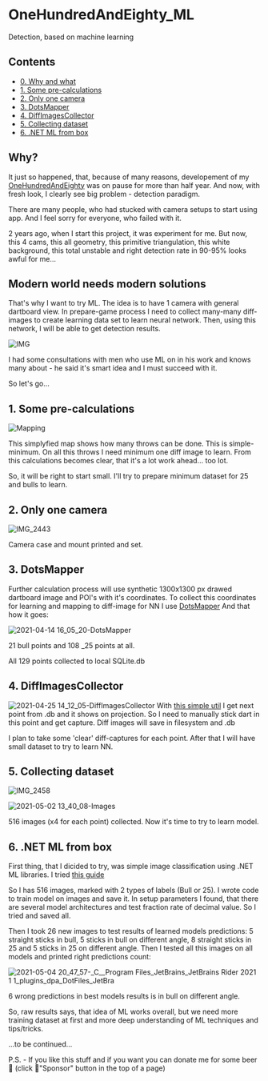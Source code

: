 # OneHundredAndEighty_ML

Detection, based on machine learning

## Contents
* [0. Why and what](https://github.com/YellowFive5/OneHundredAndEighty_ML#why)
* [1. Some pre-calculations](https://github.com/YellowFive5/OneHundredAndEighty_ML#1-some-pre-calculations)
* [2. Only one camera](https://github.com/YellowFive5/OneHundredAndEighty_ML#2-only-one-camera)
* [3. DotsMapper](https://github.com/YellowFive5/OneHundredAndEighty_ML#3-dotsmapper)
* [4. DiffImagesCollector](https://github.com/YellowFive5/OneHundredAndEighty_ML#4-diffimagescollector)
* [5. Collecting dataset](https://github.com/YellowFive5/OneHundredAndEighty_ML/blob/main/README.md#5-collecting-dataset)
* [6. .NET ML from box](https://github.com/YellowFive5/OneHundredAndEighty_ML/blob/main/README.md#6-net-ml-from-box)

## Why?

It just so happened, that, because of many reasons, developement of my [OneHundredAndEighty](https://github.com/YellowFive5/OneHundredAndEighty) was on pause for more than half year. And now, with fresh look, I clearly see big problem - detection paradigm.

There are many people, who had stucked with camera setups to start using app. And I feel sorry for everyone, who failed with it.

2 years ago, when I start this project, it was experiment for me. But now, this 4 cams, this all geometry, this primitive triangulation, this white background, this total unstable and right detection rate in 90-95% looks awful for me...

## Modern world needs modern solutions

That's why I want to try ML. The idea is to have 1 camera with general dartboard view. In prepare-game process I need to collect many-many diff-images to create learning data set to learn neural network. Then, using this network, I will be able to get detection results.

![IMG](https://user-images.githubusercontent.com/42347722/114268242-d2ae8280-9a08-11eb-93a8-f24947e13dc6.jpg)

I had some consultations with men who use ML on in his work and knows many about - he said it's smart idea and I must succeed with it.

So let's go...

## 1. Some pre-calculations
![Mapping](https://user-images.githubusercontent.com/42347722/114311826-fc46d700-9af8-11eb-926e-806838f7d4d0.jpg)

This simplyfied map shows how many throws can be done. This is simple-minimum. On all this throws I need minimum one diff image to learn. From this calculations becomes clear, that it's a lot work ahead... too lot.

So, it will be right to start small. I'll try to prepare minimum dataset for 25 and bulls to learn.

## 2. Only one camera
![IMG_2443](https://user-images.githubusercontent.com/42347722/114311813-f0f3ab80-9af8-11eb-99e9-6eacbfecab15.jpeg)

Camera case and mount printed and set.

## 3. DotsMapper
Further calculation process will use synthetic 1300x1300 px drawed dartboard image and POI's with it's coordinates. To collect this coordinates for learning and mapping to diff-image for NN I use [DotsMapper](https://github.com/YellowFive5/OneHundredAndEighty_ML/tree/main/DotsMapper) And that how it goes:

![2021-04-14 16_05_20-DotsMapper](https://user-images.githubusercontent.com/42347722/114715164-749cda80-9d3b-11eb-8573-dd5fb24479d8.png)

21 bull points and 108 _25 points at all.

All 129 points collected to local SQLite.db

## 4. DiffImagesCollector
![2021-04-25 14_12_05-DiffImagesCollector](https://user-images.githubusercontent.com/42347722/115991400-e04f3500-a5d0-11eb-8513-81911357cad2.png)
With [this simple util](https://github.com/YellowFive5/OneHundredAndEighty_ML/tree/main/DiffImagesCollector) I get next point from .db and it shows on projection. So I need to manually stick dart in this point and get capture. Diff images will save in filesystem and .db 

I plan to take some 'clear' diff-captures for each point. After that I will have small dataset to try to learn NN.

## 5. Collecting dataset
![IMG_2458](https://user-images.githubusercontent.com/42347722/116810408-506b3700-ab4c-11eb-80bb-cb4b053b9688.jpeg)

![2021-05-02 13_40_08-Images](https://user-images.githubusercontent.com/42347722/116810461-94f6d280-ab4c-11eb-83ed-6a7da7f0e0a9.png)

516 images (x4 for each point) collected. Now it's time to try to learn model.

## 6. .NET ML from box
First thing, that I dicided to try, was simple image classification using .NET ML libraries. I tried [this guide](https://analyticsindiamag.com/step-by-step-guide-for-image-classification-using-ml-net/)

So I has 516 images, marked with 2 types of labels (Bull or 25). I wrote code to train model on images and save it. In setup parameters I found, that there are several model architectures and test fraction rate of decimal value. So I tried and saved all.

Then I took 26 new images to test results of learned models predictions: 5 straight sticks in bull, 5 sticks in bull on different angle, 8 straight sticks in 25 and 5 sticks in 25 on different angle. Then I tested all this images on all models and printed right predictions count:

![2021-05-04 20_47_57-_C__Program Files_JetBrains_JetBrains Rider 2021 1 1_plugins_dpa_DotFiles_JetBra](https://user-images.githubusercontent.com/42347722/117103593-4a12d000-ad83-11eb-81b5-c94700d8c48b.png)

6 wrong predictions in best models results is in bull on different angle.

So, raw results says, that idea of ML works overall, but we need more training dataset at first and more deep understanding of ML techniques and tips/tricks.

...to be continued...

P.S. - If you like this stuff and if you want you can donate me for some beer 🍻 (click 💜"Sponsor" button in the top of a page)
